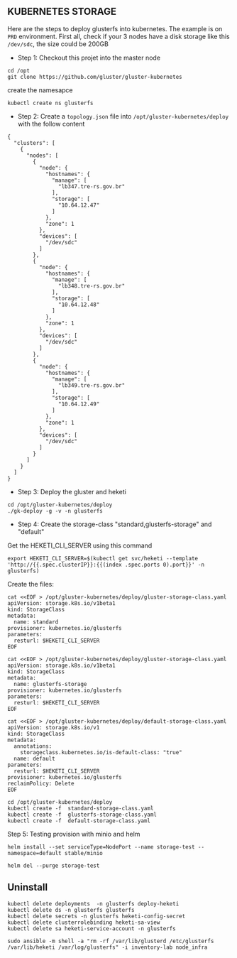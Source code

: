 ## KUBERNETES STORAGE

Here are the steps to deploy glusterfs into kubernetes. The example is on `PRD` environment.
First all, check if your 3 nodes have a disk storage like this `/dev/sdc`, the size could be 200GB

* Step 1: Checkout this projet into the master node

```
cd /opt
git clone https://github.com/gluster/gluster-kubernetes
```


create the namesapce

```
kubectl create ns glusterfs
```

* Step 2: Create a `topology.json` file into `/opt/gluster-kubernetes/deploy` with the follow content

```
{
  "clusters": [
    {
      "nodes": [
        {
          "node": {
            "hostnames": {
              "manage": [
                "lb347.tre-rs.gov.br"
              ],
              "storage": [
                "10.64.12.47"
              ]
            },
            "zone": 1
          },
          "devices": [
            "/dev/sdc"
          ]
        },
        {
          "node": {
            "hostnames": {
              "manage": [
                "lb348.tre-rs.gov.br"
              ],
              "storage": [
                "10.64.12.48"
              ]
            },
            "zone": 1
          },
          "devices": [
            "/dev/sdc"
          ]
        },
        {
          "node": {
            "hostnames": {
              "manage": [
                "lb349.tre-rs.gov.br"
              ],
              "storage": [
                "10.64.12.49"
              ]
            },
            "zone": 1
          },
          "devices": [
            "/dev/sdc"
          ]
        }
      ]
    }
  ]
}
```

* Step 3: Deploy the gluster and heketi 

```
cd /opt/gluster-kubernetes/deploy 
./gk-deploy -g -v -n glusterfs
```

* Step 4: Create the storage-class "standard,glusterfs-storage" and "default" 

Get the HEKETI_CLI_SERVER using this command

``` 
export HEKETI_CLI_SERVER=$(kubectl get svc/heketi --template 'http://{{.spec.clusterIP}}:{{(index .spec.ports 0).port}}' -n glusterfs)
```

Create the files:

```
cat <<EOF > /opt/gluster-kubernetes/deploy/gluster-storage-class.yaml
apiVersion: storage.k8s.io/v1beta1
kind: StorageClass
metadata:
  name: standard
provisioner: kubernetes.io/glusterfs
parameters:
  resturl: $HEKETI_CLI_SERVER
EOF
```

```
cat <<EOF > /opt/gluster-kubernetes/deploy/gluster-storage-class.yaml
apiVersion: storage.k8s.io/v1beta1
kind: StorageClass
metadata:
  name: glusterfs-storage
provisioner: kubernetes.io/glusterfs
parameters:
  resturl: $HEKETI_CLI_SERVER
EOF
```

```
cat <<EOF > /opt/gluster-kubernetes/deploy/default-storage-class.yaml
apiVersion: storage.k8s.io/v1
kind: StorageClass
metadata:
  annotations:
    storageclass.kubernetes.io/is-default-class: "true"
  name: default
parameters:
  resturl: $HEKETI_CLI_SERVER
provisioner: kubernetes.io/glusterfs
reclaimPolicy: Delete
EOF
```

```
cd /opt/gluster-kubernetes/deploy
kubectl create -f  standard-storage-class.yaml
kubectl create -f  glusterfs-storage-class.yaml
kubectl create -f  default-storage-class.yaml
```

Step 5: Testing provision with minio and helm

```
helm install --set serviceType=NodePort --name storage-test --namespace=default stable/minio
```
 
```
helm del --purge storage-test
```

## Uninstall 

```
kubectl delete deployments  -n glusterfs deploy-heketi
kubectl delete ds -n glusterfs glusterfs
kubectl delete secrets -n glusterfs heketi-config-secret
kubectl delete clusterrolebinding heketi-sa-view
kubectl delete sa heketi-service-account -n glusterfs

sudo ansible -m shell -a "rm -rf /var/lib/glusterd /etc/glusterfs /var/lib/heketi /var/log/glusterfs" -i inventory-lab node_infra
```
